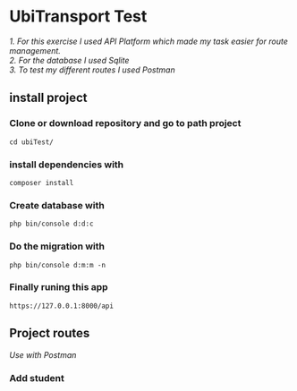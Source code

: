 # UbiTransport Test

*1. For this exercise I used API Platform which made my task easier for route management.*  
*2. For the database I used Sqlite*  
*3. To test my different routes I used Postman*

## install project

### Clone or download repository and go to path project
```
cd ubiTest/
```

### install dependencies with
```
composer install
```
### Create database with 
```
php bin/console d:d:c
```

### Do the migration with 
```
php bin/console d:m:m -n 
```

### Finally runing this app 
```
https://127.0.0.1:8000/api
```

## Project routes
*Use with Postman*
### Add student
```

```



